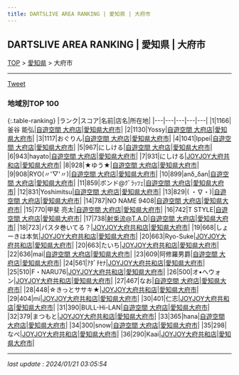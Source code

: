 ```yaml
---
title: DARTSLIVE AREA RANKING | 愛知県 | 大府市
---
```

## DARTSLIVE AREA RANKING | 愛知県 | 大府市

[TOP](/darts/rank/) > [愛知県](/darts/rank/愛知県/) > 大府市

___

<a href="https://twitter.com/share?ref_src=twsrc%5Etfw" data-text="DARTSLIVE AREA RANKING | 愛知県大府市" class="twitter-share-button" data-via="DARTSLIVE" data-hashtags="DARTSLIVE" data-related="DARTSLIVE" data-show-count="false">Tweet</a>

### 地域別TOP 100

{:.table-ranking}
|ランク|スコア|名前|店名|所在地|
|---|---|---|---|---|
|1|1166|釜谷 能弘|<a href="https://search.dartslive.com/jp/shop/14735f95f4d995465f9f3321c1147265">自遊空間 大府店</a>|<a href="/darts/rank/愛知県/大府市">愛知県大府市</a>|
|2|1130|Yossy|<a href="https://search.dartslive.com/jp/shop/14735f95f4d995465f9f3321c1147265">自遊空間 大府店</a>|<a href="/darts/rank/愛知県/大府市">愛知県大府市</a>|
|3|1117|おぐりん|<a href="https://search.dartslive.com/jp/shop/14735f95f4d995465f9f3321c1147265">自遊空間 大府店</a>|<a href="/darts/rank/愛知県/大府市">愛知県大府市</a>|
|4|1041|Ippei|<a href="https://search.dartslive.com/jp/shop/14735f95f4d995465f9f3321c1147265">自遊空間 大府店</a>|<a href="/darts/rank/愛知県/大府市">愛知県大府市</a>|
|5|967|にしける|<a href="https://search.dartslive.com/jp/shop/14735f95f4d995465f9f3321c1147265">自遊空間 大府店</a>|<a href="/darts/rank/愛知県/大府市">愛知県大府市</a>|
|6|943|hayato|<a href="https://search.dartslive.com/jp/shop/14735f95f4d995465f9f3321c1147265">自遊空間 大府店</a>|<a href="/darts/rank/愛知県/大府市">愛知県大府市</a>|
|7|931|にしける|<a href="https://search.dartslive.com/jp/shop/18e2087a780dc58af454cb89828a1cfe">JOYJOY大府共和店</a>|<a href="/darts/rank/愛知県/大府市">愛知県大府市</a>|
|8|928|★ゆう★|<a href="https://search.dartslive.com/jp/shop/14735f95f4d995465f9f3321c1147265">自遊空間 大府店</a>|<a href="/darts/rank/愛知県/大府市">愛知県大府市</a>|
|9|908|RYO(〃&#x27;▽&#x27;〃)|<a href="https://search.dartslive.com/jp/shop/14735f95f4d995465f9f3321c1147265">自遊空間 大府店</a>|<a href="/darts/rank/愛知県/大府市">愛知県大府市</a>|
|10|899|anδ_δan|<a href="https://search.dartslive.com/jp/shop/14735f95f4d995465f9f3321c1147265">自遊空間 大府店</a>|<a href="/darts/rank/愛知県/大府市">愛知県大府市</a>|
|11|859|ボンド@ｸﾞﾗｯﾂｪ|<a href="https://search.dartslive.com/jp/shop/14735f95f4d995465f9f3321c1147265">自遊空間 大府店</a>|<a href="/darts/rank/愛知県/大府市">愛知県大府市</a>|
|12|831|Yoshimitsu|<a href="https://search.dartslive.com/jp/shop/14735f95f4d995465f9f3321c1147265">自遊空間 大府店</a>|<a href="/darts/rank/愛知県/大府市">愛知県大府市</a>|
|13|829|( ・∇・)|<a href="https://search.dartslive.com/jp/shop/14735f95f4d995465f9f3321c1147265">自遊空間 大府店</a>|<a href="/darts/rank/愛知県/大府市">愛知県大府市</a>|
|14|787|NO NAME 9408|<a href="https://search.dartslive.com/jp/shop/14735f95f4d995465f9f3321c1147265">自遊空間 大府店</a>|<a href="/darts/rank/愛知県/大府市">愛知県大府市</a>|
|15|770|甲斐 亮太|<a href="https://search.dartslive.com/jp/shop/14735f95f4d995465f9f3321c1147265">自遊空間 大府店</a>|<a href="/darts/rank/愛知県/大府市">愛知県大府市</a>|
|16|742|T STYLE|<a href="https://search.dartslive.com/jp/shop/14735f95f4d995465f9f3321c1147265">自遊空間 大府店</a>|<a href="/darts/rank/愛知県/大府市">愛知県大府市</a>|
|17|738|射兎流@T.A.D|<a href="https://search.dartslive.com/jp/shop/14735f95f4d995465f9f3321c1147265">自遊空間 大府店</a>|<a href="/darts/rank/愛知県/大府市">愛知県大府市</a>|
|18|723|パスタ巻いてる？|<a href="https://search.dartslive.com/jp/shop/18e2087a780dc58af454cb89828a1cfe">JOYJOY大府共和店</a>|<a href="/darts/rank/愛知県/大府市">愛知県大府市</a>|
|19|668|しょーきは本気|<a href="https://search.dartslive.com/jp/shop/18e2087a780dc58af454cb89828a1cfe">JOYJOY大府共和店</a>|<a href="/darts/rank/愛知県/大府市">愛知県大府市</a>|
|20|663|Ryo-Suke|<a href="https://search.dartslive.com/jp/shop/18e2087a780dc58af454cb89828a1cfe">JOYJOY大府共和店</a>|<a href="/darts/rank/愛知県/大府市">愛知県大府市</a>|
|20|663|たいち|<a href="https://search.dartslive.com/jp/shop/18e2087a780dc58af454cb89828a1cfe">JOYJOY大府共和店</a>|<a href="/darts/rank/愛知県/大府市">愛知県大府市</a>|
|22|636|mai|<a href="https://search.dartslive.com/jp/shop/14735f95f4d995465f9f3321c1147265">自遊空間 大府店</a>|<a href="/darts/rank/愛知県/大府市">愛知県大府市</a>|
|23|609|阿修羅男爵|<a href="https://search.dartslive.com/jp/shop/14735f95f4d995465f9f3321c1147265">自遊空間 大府店</a>|<a href="/darts/rank/愛知県/大府市">愛知県大府市</a>|
|24|561|ｱﾀﾞﾁｾﾅ|<a href="https://search.dartslive.com/jp/shop/18e2087a780dc58af454cb89828a1cfe">JOYJOY大府共和店</a>|<a href="/darts/rank/愛知県/大府市">愛知県大府市</a>|
|25|510|F・NARU76|<a href="https://search.dartslive.com/jp/shop/18e2087a780dc58af454cb89828a1cfe">JOYJOY大府共和店</a>|<a href="/darts/rank/愛知県/大府市">愛知県大府市</a>|
|26|500|オ•へウォン|<a href="https://search.dartslive.com/jp/shop/18e2087a780dc58af454cb89828a1cfe">JOYJOY大府共和店</a>|<a href="/darts/rank/愛知県/大府市">愛知県大府市</a>|
|27|467|なお|<a href="https://search.dartslive.com/jp/shop/14735f95f4d995465f9f3321c1147265">自遊空間 大府店</a>|<a href="/darts/rank/愛知県/大府市">愛知県大府市</a>|
|28|448|☆きっとササキ★|<a href="https://search.dartslive.com/jp/shop/18e2087a780dc58af454cb89828a1cfe">JOYJOY大府共和店</a>|<a href="/darts/rank/愛知県/大府市">愛知県大府市</a>|
|29|404|mi|<a href="https://search.dartslive.com/jp/shop/18e2087a780dc58af454cb89828a1cfe">JOYJOY大府共和店</a>|<a href="/darts/rank/愛知県/大府市">愛知県大府市</a>|
|30|401|仁志|<a href="https://search.dartslive.com/jp/shop/18e2087a780dc58af454cb89828a1cfe">JOYJOY大府共和店</a>|<a href="/darts/rank/愛知県/大府市">愛知県大府市</a>|
|31|390|BULL-Hi-LAN|<a href="https://search.dartslive.com/jp/shop/14735f95f4d995465f9f3321c1147265">自遊空間 大府店</a>|<a href="/darts/rank/愛知県/大府市">愛知県大府市</a>|
|32|379|まつもと|<a href="https://search.dartslive.com/jp/shop/18e2087a780dc58af454cb89828a1cfe">JOYJOY大府共和店</a>|<a href="/darts/rank/愛知県/大府市">愛知県大府市</a>|
|33|365|hana|<a href="https://search.dartslive.com/jp/shop/14735f95f4d995465f9f3321c1147265">自遊空間 大府店</a>|<a href="/darts/rank/愛知県/大府市">愛知県大府市</a>|
|34|300|snow|<a href="https://search.dartslive.com/jp/shop/14735f95f4d995465f9f3321c1147265">自遊空間 大府店</a>|<a href="/darts/rank/愛知県/大府市">愛知県大府市</a>|
|35|298|なぺ|<a href="https://search.dartslive.com/jp/shop/18e2087a780dc58af454cb89828a1cfe">JOYJOY大府共和店</a>|<a href="/darts/rank/愛知県/大府市">愛知県大府市</a>|
|36|290|Kaai|<a href="https://search.dartslive.com/jp/shop/18e2087a780dc58af454cb89828a1cfe">JOYJOY大府共和店</a>|<a href="/darts/rank/愛知県/大府市">愛知県大府市</a>|



___

_last update : 2024/01/21 03:05:54_


<script src="https://cdnjs.cloudflare.com/ajax/libs/jquery/3.6.1/jquery.min.js" integrity="sha512-aVKKRRi/Q/YV+4mjoKBsE4x3H+BkegoM/em46NNlCqNTmUYADjBbeNefNxYV7giUp0VxICtqdrbqU7iVaeZNXA==" crossorigin="anonymous" referrerpolicy="no-referrer"></script>
<script src="https://cdnjs.cloudflare.com/ajax/libs/jquery.tablesorter/2.31.3/js/jquery.tablesorter.min.js" integrity="sha512-qzgd5cYSZcosqpzpn7zF2ZId8f/8CHmFKZ8j7mU4OUXTNRd5g+ZHBPsgKEwoqxCtdQvExE5LprwwPAgoicguNg==" crossorigin="anonymous" referrerpolicy="no-referrer"></script>
<link rel="stylesheet" href="https://cdnjs.cloudflare.com/ajax/libs/jquery.tablesorter/2.31.3/css/theme.default.min.css" integrity="sha512-wghhOJkjQX0Lh3NSWvNKeZ0ZpNn+SPVXX1Qyc9OCaogADktxrBiBdKGDoqVUOyhStvMBmJQ8ZdMHiR3wuEq8+w==" crossorigin="anonymous" referrerpolicy="no-referrer" />
<script>
$(function() {
    $(".table-ranking").tablesorter({sortList:[[0, 0]]});
});
</script>

<script async src="https://platform.twitter.com/widgets.js" charset="utf-8"></script>